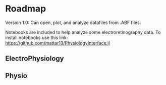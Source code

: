 # Roadmap
Version 1.0: Can open, plot, and analyze datafiles from .ABF files. 

Notebooks are included to help analyze some electroretinography data.
To install notebooks use this link: https://github.com/mattar13/PhysiologyInterface.jl

## ElectroPhysiology

## Physio

